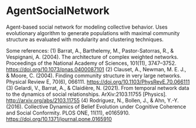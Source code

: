 # AgentSocialNetwork
Agent-based social network for modeling collective behavior. Uses evolutionary algorithm to generate populations with maximal community structure as evaluated with modularity and 
clustering techniques.

Some references:
(1) Barrat, A., Barthelemy, M., Pastor-Satorras, R., & Vespignani, A. (2004). The architecture of complex weighted networks. Proceedings of the National Academy of Sciences, 101(11), 3747–3752. https://doi.org/10.1073/pnas.0400087101
(2) Clauset, A., Newman, M. E. J., & Moore, C. (2004). Finding community structure in very large networks. Physical Review E, 70(6), 066111. https://doi.org/10.1103/PhysRevE.70.066111
(3) Gelardi, V., Barrat, A., & Claidière, N. (2021). From temporal network data to the dynamics of social relationships. ArXiv:2103.11755 [Physics]. http://arxiv.org/abs/2103.11755
(4) Rodriguez, N., Bollen, J., & Ahn, Y.-Y. (2016). Collective Dynamics of Belief Evolution under Cognitive Coherence and Social Conformity. PLOS ONE, 11(11), e0165910. https://doi.org/10.1371/journal.pone.0165910

